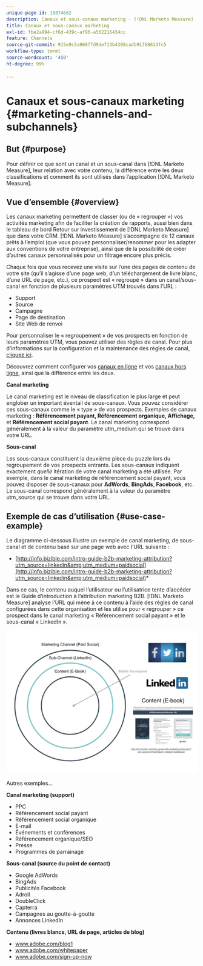 ```yaml
---
unique-page-id: 18874682
description: Canaux et sous-canaux marketing - [!DNL Marketo Measure]
title: Canaux et sous-canaux marketing
exl-id: fbe2a994-cf6d-439c-af96-a562216434cc
feature: Channels
source-git-commit: 915e9c5a968ffd9de713b4308cadb91768613fc5
workflow-type: tm+mt
source-wordcount: '450'
ht-degree: 99%

---
```


# Canaux et sous-canaux marketing {#marketing-channels-and-subchannels}

## But {#purpose}

Pour définir ce que sont un canal et un sous-canal dans [!DNL Marketo Measure], leur relation avec votre contenu, la différence entre les deux classifications et comment ils sont utilisés dans l’application [!DNL Marketo Measure].

## Vue d’ensemble {#overview}

Les canaux marketing permettent de classer (ou de « regrouper ») vos activités marketing afin de faciliter la création de rapports, aussi bien dans le tableau de bord Retour sur investissement de [!DNL Marketo Measure] que dans votre CRM. [!DNL Marketo Measure] s’accompagne de 12 canaux prêts à l’emploi (que vous pouvez personnaliser/renommer pour les adapter aux conventions de votre entreprise), ainsi que de la possibilité de créer d’autres canaux personnalisés pour un filtrage encore plus précis.

Chaque fois que vous recevez une visite sur l’une des pages de contenu de votre site (qu’il s’agisse d’une page web, d’un téléchargement de livre blanc, d’une URL de page, etc.), ce prospect est « regroupé » dans un canal/sous-canal en fonction de plusieurs paramètres UTM trouvés dans l’URL :

* Support
* Source
* Campagne
* Page de destination
* Site Web de renvoi

Pour personnaliser le « regroupement » de vos prospects en fonction de leurs paramètres UTM, vous pouvez utiliser des règles de canal. Pour plus d’informations sur la configuration et la maintenance des règles de canal, [cliquez ici](/help/channel-tracking-and-setup/online-channels/online-custom-channel-setup.md).

Découvrez comment configurer vos [canaux en ligne](/help/channel-tracking-and-setup/online-channels/online-custom-channel-setup.md) et vos [canaux hors ligne](/help/channel-tracking-and-setup/offline-channels/offline-custom-channel-setup.md), ainsi que la différence entre les deux.

**Canal marketing**

Le canal marketing est le niveau de classification le plus large et peut englober un important éventail de sous-canaux. Vous pouvez considérer ces sous-canaux comme le « type » de vos prospects. Exemples de canaux marketing : **Référencement payant, Référencement organique, Affichage,** et **Référencement social payant**. Le canal marketing correspond généralement à la valeur du paramètre utm_medium qui se trouve dans votre URL.

**Sous-canal**

Les sous-canaux constituent la deuxième pièce du puzzle lors du regroupement de vos prospects entrants. Les sous-canaux indiquent exactement _quelle_ itération de votre canal marketing a été utilisée. Par exemple, dans le canal marketing de référencement social payant, vous pouvez disposer de sous-canaux pour **AdWords**, **BingAds**, **Facebook**, etc. Le sous-canal correspond généralement à la valeur du paramètre utm_source qui se trouve dans votre URL.

## Exemple de cas d’utilisation {#use-case-example}

Le diagramme ci-dessous illustre un exemple de canal marketing, de sous-canal et de contenu basé sur une page web avec l’URL suivante :

* [http://info.bizible.com/intro-guide-b2b-marketing-attribution?utm_source=linkedin&amp;utm_medium=paidsocial](http://info.bizible.com/intro-guide-b2b-marketing-attribution?utm_source=linkedin&amp;utm_medium=paidsocial)*

Dans ce cas, le contenu auquel l’utilisateur ou l’utilisatrice tente d’accéder est le Guide d’introduction à l’attribution marketing B2B. [!DNL Marketo Measure] analyse l’URL qui mène à ce contenu à l’aide des règles de canal configurées dans cette organisation et les utilise pour « regrouper » ce prospect dans le canal marketing « Référencement social payant » et le sous-canal « LinkedIn ».

![](assets/1.jpg)

Autres exemples...

**Canal marketing (support)**

* PPC
* Référencement social payant
* Référencement social organique
* E-mail
* Événements et conférences
* Référencement organique/SEO
* Presse
* Programmes de parrainage

**Sous-canal (source du point de contact)**

* Google AdWords
* BingAds
* Publicités Facebook
* Adroll
* DoubleClick
* Capterra
* Campagnes au goutte-à-goutte
* Annonces LinkedIn

**Contenu (livres blancs, URL de page, articles de blog)**

* www.adobe.com/blog1
* www.adobe.com/whitepaper
* www.adobe.com/sign-up-now

